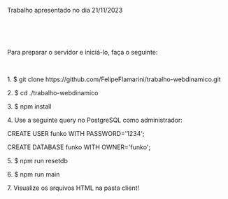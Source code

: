 <p>Trabalho apresentado no dia 21/11/2023</p>
<br><br><br>


<p>Para preparar o servidor e iniciá-lo, faça o seguinte:</p>
<br>
<p>1. $ git clone https://github.com/FelipeFlamarini/trabalho-webdinamico.git</p>
<p>2. $ cd ./trabalho-webdinamico</p>
<p>3. $ npm install</p>
<p>4. Use a seguinte query no PostgreSQL como administrador: </p>
<p>    CREATE USER funko WITH PASSWORD='1234';</p>
<p>    CREATE DATABASE funko WITH OWNER='funko';</p>
<p>5. $ npm run resetdb</p>
<p>6. $ npm run main</p>
<p>
7. Visualize os arquivos HTML na pasta client!</p>
